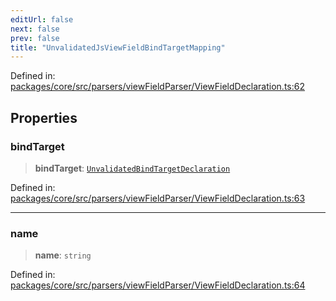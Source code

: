 ```yaml
---
editUrl: false
next: false
prev: false
title: "UnvalidatedJsViewFieldBindTargetMapping"
---
```


Defined in: [packages/core/src/parsers/viewFieldParser/ViewFieldDeclaration.ts:62](https://github.com/mProjectsCode/obsidian-meta-bind-plugin/blob/563ae7213e1de72cfcc12505f0ad569434535dc5/packages/core/src/parsers/viewFieldParser/ViewFieldDeclaration.ts#L62)

## Properties

### bindTarget

> **bindTarget**: [`UnvalidatedBindTargetDeclaration`](/obsidian-meta-bind-plugin-docs/api/interfaces/unvalidatedbindtargetdeclaration/)

Defined in: [packages/core/src/parsers/viewFieldParser/ViewFieldDeclaration.ts:63](https://github.com/mProjectsCode/obsidian-meta-bind-plugin/blob/563ae7213e1de72cfcc12505f0ad569434535dc5/packages/core/src/parsers/viewFieldParser/ViewFieldDeclaration.ts#L63)

***

### name

> **name**: `string`

Defined in: [packages/core/src/parsers/viewFieldParser/ViewFieldDeclaration.ts:64](https://github.com/mProjectsCode/obsidian-meta-bind-plugin/blob/563ae7213e1de72cfcc12505f0ad569434535dc5/packages/core/src/parsers/viewFieldParser/ViewFieldDeclaration.ts#L64)
